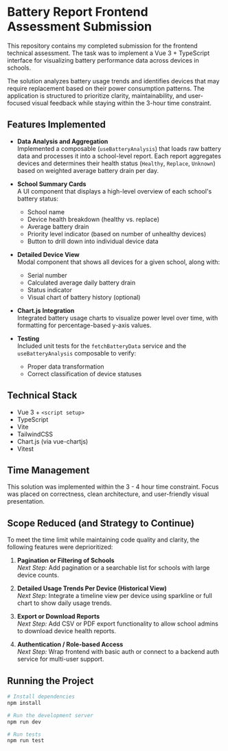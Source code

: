 # Battery Report Frontend Assessment Submission

This repository contains my completed submission for the frontend technical assessment. The task was to implement a Vue 3 + TypeScript interface for visualizing battery performance data across devices in schools.

The solution analyzes battery usage trends and identifies devices that may require replacement based on their power consumption patterns. The application is structured to prioritize clarity, maintainability, and user-focused visual feedback while staying within the 3-hour time constraint.

## Features Implemented

- **Data Analysis and Aggregation**  
  Implemented a composable (`useBatteryAnalysis`) that loads raw battery data and processes it into a school-level report. Each report aggregates devices and determines their health status (`Healthy`, `Replace`, `Unknown`) based on weighted average battery drain per day.

- **School Summary Cards**  
  A UI component that displays a high-level overview of each school's battery status:

  - School name
  - Device health breakdown (healthy vs. replace)
  - Average battery drain
  - Priority level indicator (based on number of unhealthy devices)
  - Button to drill down into individual device data

- **Detailed Device View**  
  Modal component that shows all devices for a given school, along with:

  - Serial number
  - Calculated average daily battery drain
  - Status indicator
  - Visual chart of battery history (optional)

- **Chart.js Integration**  
  Integrated battery usage charts to visualize power level over time, with formatting for percentage-based y-axis values.

- **Testing**  
  Included unit tests for the `fetchBatteryData` service and the `useBatteryAnalysis` composable to verify:
  - Proper data transformation
  - Correct classification of device statuses

## Technical Stack

- Vue 3 + `<script setup>`
- TypeScript
- Vite
- TailwindCSS
- Chart.js (via vue-chartjs)
- Vitest

## Time Management

This solution was implemented within the 3 - 4 hour time constraint. Focus was placed on correctness, clean architecture, and user-friendly visual presentation.

## Scope Reduced (and Strategy to Continue)

To meet the time limit while maintaining code quality and clarity, the following features were deprioritized:

1. **Pagination or Filtering of Schools**  
   _Next Step:_ Add pagination or a searchable list for schools with large device counts.

2. **Detailed Usage Trends Per Device (Historical View)**  
   _Next Step:_ Integrate a timeline view per device using sparkline or full chart to show daily usage trends.

3. **Export or Download Reports**  
   _Next Step:_ Add CSV or PDF export functionality to allow school admins to download device health reports.

4. **Authentication / Role-based Access**  
   _Next Step:_ Wrap frontend with basic auth or connect to a backend auth service for multi-user support.

## Running the Project

```bash
# Install dependencies
npm install

# Run the development server
npm run dev

# Run tests
npm run test
```

